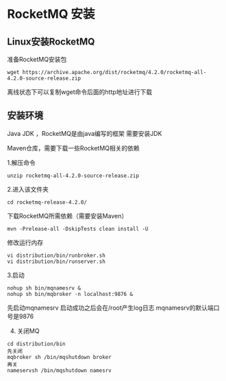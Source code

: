 # RocketMQ 安装

## Linux安装RocketMQ

准备RocketMQ安装包

```shell
wget https://archive.apache.org/dist/rocketmq/4.2.0/rocketmq-all-4.2.0-source-release.zip
```

离线状态下可以复制wget命令后面的http地址进行下载

## 安装环境

Java JDK ，RocketMQ是由java编写的框架 需要安装JDK

Maven仓库，需要下载一些RocketMQ相关的依赖

1.解压命令 

```
unzip rocketmq-all-4.2.0-source-release.zip
```
2.进入该文件夹 
```
cd rocketmq-release-4.2.0/
```
下载RocketMQ所需依赖（需要安装Maven）
```
mvn -Prelease-all -DskipTests clean install -U
```

修改运行内存

```
vi distribution/bin/runbroker.sh
vi distribution/bin/runserver.sh
```

3.启动

```
nohup sh bin/mqnamesrv &
nohup sh bin/mqbroker -n localhost:9876 &
```
先启动mqnamesrv 启动成功之后会在/root产生log日志 mqnamesrv的默认端口号是9876

4. 关闭MQ

```
cd distribution/bin
先关闭 
mqbroker sh /bin/mqshutdown broker
再关
nameservsh /bin/mqshutdown namesrv
```

